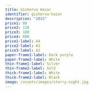 ```yaml
---
title: Gisherva Hazar
identifier: gisherva-hazar
description: "2015"
price1: 80
price2: 120
price3: 180
price4: 800
price1-label: A4
price2-label: A3
price3-label: A2
paper-frame1-label: Dark purple
paper-frame2-label: White
thin-frame1-label: Silver
thin-frame2-label: Gold
thick-frame1-label: White
thick-frame2-label: Black
image: /assets/images/starry-night.jpg
---
```

